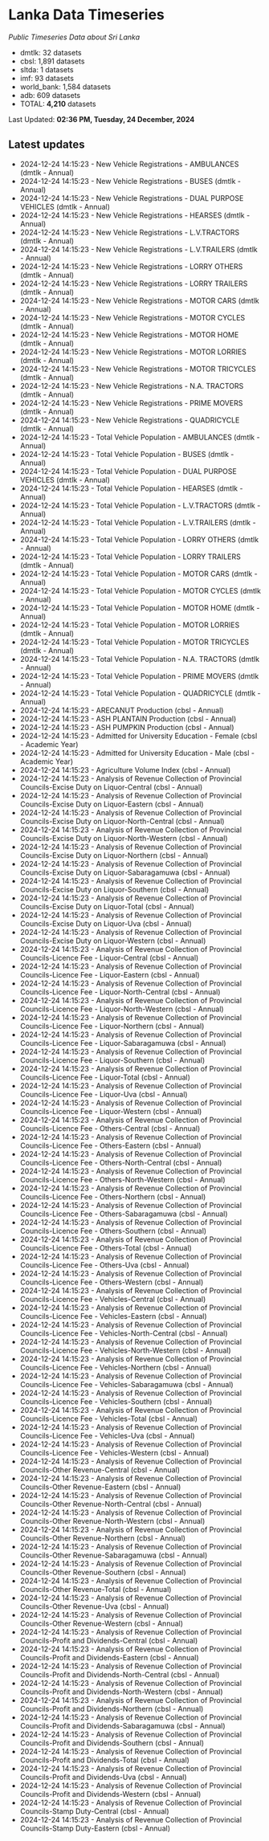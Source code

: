 # Lanka Data Timeseries
*Public Timeseries Data about Sri Lanka*

* dmtlk: 32 datasets
* cbsl: 1,891 datasets
* sltda: 1 datasets
* imf: 93 datasets
* world_bank: 1,584 datasets
* adb: 609 datasets
* TOTAL: **4,210** datasets

Last Updated: **02:36 PM, Tuesday, 24 December, 2024**

## Latest updates

* 2024-12-24 14:15:23 - New Vehicle Registrations - AMBULANCES (dmtlk - Annual)
* 2024-12-24 14:15:23 - New Vehicle Registrations - BUSES (dmtlk - Annual)
* 2024-12-24 14:15:23 - New Vehicle Registrations - DUAL PURPOSE VEHICLES (dmtlk - Annual)
* 2024-12-24 14:15:23 - New Vehicle Registrations - HEARSES (dmtlk - Annual)
* 2024-12-24 14:15:23 - New Vehicle Registrations - L.V.TRACTORS (dmtlk - Annual)
* 2024-12-24 14:15:23 - New Vehicle Registrations - L.V.TRAILERS (dmtlk - Annual)
* 2024-12-24 14:15:23 - New Vehicle Registrations - LORRY OTHERS (dmtlk - Annual)
* 2024-12-24 14:15:23 - New Vehicle Registrations - LORRY TRAILERS (dmtlk - Annual)
* 2024-12-24 14:15:23 - New Vehicle Registrations - MOTOR CARS (dmtlk - Annual)
* 2024-12-24 14:15:23 - New Vehicle Registrations - MOTOR CYCLES (dmtlk - Annual)
* 2024-12-24 14:15:23 - New Vehicle Registrations - MOTOR HOME (dmtlk - Annual)
* 2024-12-24 14:15:23 - New Vehicle Registrations - MOTOR LORRIES (dmtlk - Annual)
* 2024-12-24 14:15:23 - New Vehicle Registrations - MOTOR TRICYCLES (dmtlk - Annual)
* 2024-12-24 14:15:23 - New Vehicle Registrations - N.A. TRACTORS (dmtlk - Annual)
* 2024-12-24 14:15:23 - New Vehicle Registrations - PRIME MOVERS (dmtlk - Annual)
* 2024-12-24 14:15:23 - New Vehicle Registrations - QUADRICYCLE (dmtlk - Annual)
* 2024-12-24 14:15:23 - Total Vehicle Population - AMBULANCES (dmtlk - Annual)
* 2024-12-24 14:15:23 - Total Vehicle Population - BUSES (dmtlk - Annual)
* 2024-12-24 14:15:23 - Total Vehicle Population - DUAL PURPOSE VEHICLES (dmtlk - Annual)
* 2024-12-24 14:15:23 - Total Vehicle Population - HEARSES (dmtlk - Annual)
* 2024-12-24 14:15:23 - Total Vehicle Population - L.V.TRACTORS (dmtlk - Annual)
* 2024-12-24 14:15:23 - Total Vehicle Population - L.V.TRAILERS (dmtlk - Annual)
* 2024-12-24 14:15:23 - Total Vehicle Population - LORRY OTHERS (dmtlk - Annual)
* 2024-12-24 14:15:23 - Total Vehicle Population - LORRY TRAILERS (dmtlk - Annual)
* 2024-12-24 14:15:23 - Total Vehicle Population - MOTOR CARS (dmtlk - Annual)
* 2024-12-24 14:15:23 - Total Vehicle Population - MOTOR CYCLES (dmtlk - Annual)
* 2024-12-24 14:15:23 - Total Vehicle Population - MOTOR HOME (dmtlk - Annual)
* 2024-12-24 14:15:23 - Total Vehicle Population - MOTOR LORRIES (dmtlk - Annual)
* 2024-12-24 14:15:23 - Total Vehicle Population - MOTOR TRICYCLES (dmtlk - Annual)
* 2024-12-24 14:15:23 - Total Vehicle Population - N.A. TRACTORS (dmtlk - Annual)
* 2024-12-24 14:15:23 - Total Vehicle Population - PRIME MOVERS (dmtlk - Annual)
* 2024-12-24 14:15:23 - Total Vehicle Population - QUADRICYCLE (dmtlk - Annual)
* 2024-12-24 14:15:23 - ARECANUT Production (cbsl - Annual)
* 2024-12-24 14:15:23 - ASH PLANTAIN Production (cbsl - Annual)
* 2024-12-24 14:15:23 - ASH PUMPKIN Production (cbsl - Annual)
* 2024-12-24 14:15:23 - Admitted for University Education - Female (cbsl - Academic Year)
* 2024-12-24 14:15:23 - Admitted for University Education - Male (cbsl - Academic Year)
* 2024-12-24 14:15:23 - Agriculture Volume Index (cbsl - Annual)
* 2024-12-24 14:15:23 - Analysis of Revenue Collection of Provincial Councils-Excise Duty on Liquor-Central (cbsl - Annual)
* 2024-12-24 14:15:23 - Analysis of Revenue Collection of Provincial Councils-Excise Duty on Liquor-Eastern (cbsl - Annual)
* 2024-12-24 14:15:23 - Analysis of Revenue Collection of Provincial Councils-Excise Duty on Liquor-North-Central (cbsl - Annual)
* 2024-12-24 14:15:23 - Analysis of Revenue Collection of Provincial Councils-Excise Duty on Liquor-North-Western (cbsl - Annual)
* 2024-12-24 14:15:23 - Analysis of Revenue Collection of Provincial Councils-Excise Duty on Liquor-Northern (cbsl - Annual)
* 2024-12-24 14:15:23 - Analysis of Revenue Collection of Provincial Councils-Excise Duty on Liquor-Sabaragamuwa (cbsl - Annual)
* 2024-12-24 14:15:23 - Analysis of Revenue Collection of Provincial Councils-Excise Duty on Liquor-Southern (cbsl - Annual)
* 2024-12-24 14:15:23 - Analysis of Revenue Collection of Provincial Councils-Excise Duty on Liquor-Total (cbsl - Annual)
* 2024-12-24 14:15:23 - Analysis of Revenue Collection of Provincial Councils-Excise Duty on Liquor-Uva (cbsl - Annual)
* 2024-12-24 14:15:23 - Analysis of Revenue Collection of Provincial Councils-Excise Duty on Liquor-Western (cbsl - Annual)
* 2024-12-24 14:15:23 - Analysis of Revenue Collection of Provincial Councils-Licence Fee - Liquor-Central (cbsl - Annual)
* 2024-12-24 14:15:23 - Analysis of Revenue Collection of Provincial Councils-Licence Fee - Liquor-Eastern (cbsl - Annual)
* 2024-12-24 14:15:23 - Analysis of Revenue Collection of Provincial Councils-Licence Fee - Liquor-North-Central (cbsl - Annual)
* 2024-12-24 14:15:23 - Analysis of Revenue Collection of Provincial Councils-Licence Fee - Liquor-North-Western (cbsl - Annual)
* 2024-12-24 14:15:23 - Analysis of Revenue Collection of Provincial Councils-Licence Fee - Liquor-Northern (cbsl - Annual)
* 2024-12-24 14:15:23 - Analysis of Revenue Collection of Provincial Councils-Licence Fee - Liquor-Sabaragamuwa (cbsl - Annual)
* 2024-12-24 14:15:23 - Analysis of Revenue Collection of Provincial Councils-Licence Fee - Liquor-Southern (cbsl - Annual)
* 2024-12-24 14:15:23 - Analysis of Revenue Collection of Provincial Councils-Licence Fee - Liquor-Total (cbsl - Annual)
* 2024-12-24 14:15:23 - Analysis of Revenue Collection of Provincial Councils-Licence Fee - Liquor-Uva (cbsl - Annual)
* 2024-12-24 14:15:23 - Analysis of Revenue Collection of Provincial Councils-Licence Fee - Liquor-Western (cbsl - Annual)
* 2024-12-24 14:15:23 - Analysis of Revenue Collection of Provincial Councils-Licence Fee - Others-Central (cbsl - Annual)
* 2024-12-24 14:15:23 - Analysis of Revenue Collection of Provincial Councils-Licence Fee - Others-Eastern (cbsl - Annual)
* 2024-12-24 14:15:23 - Analysis of Revenue Collection of Provincial Councils-Licence Fee - Others-North-Central (cbsl - Annual)
* 2024-12-24 14:15:23 - Analysis of Revenue Collection of Provincial Councils-Licence Fee - Others-North-Western (cbsl - Annual)
* 2024-12-24 14:15:23 - Analysis of Revenue Collection of Provincial Councils-Licence Fee - Others-Northern (cbsl - Annual)
* 2024-12-24 14:15:23 - Analysis of Revenue Collection of Provincial Councils-Licence Fee - Others-Sabaragamuwa (cbsl - Annual)
* 2024-12-24 14:15:23 - Analysis of Revenue Collection of Provincial Councils-Licence Fee - Others-Southern (cbsl - Annual)
* 2024-12-24 14:15:23 - Analysis of Revenue Collection of Provincial Councils-Licence Fee - Others-Total (cbsl - Annual)
* 2024-12-24 14:15:23 - Analysis of Revenue Collection of Provincial Councils-Licence Fee - Others-Uva (cbsl - Annual)
* 2024-12-24 14:15:23 - Analysis of Revenue Collection of Provincial Councils-Licence Fee - Others-Western (cbsl - Annual)
* 2024-12-24 14:15:23 - Analysis of Revenue Collection of Provincial Councils-Licence Fee - Vehicles-Central (cbsl - Annual)
* 2024-12-24 14:15:23 - Analysis of Revenue Collection of Provincial Councils-Licence Fee - Vehicles-Eastern (cbsl - Annual)
* 2024-12-24 14:15:23 - Analysis of Revenue Collection of Provincial Councils-Licence Fee - Vehicles-North-Central (cbsl - Annual)
* 2024-12-24 14:15:23 - Analysis of Revenue Collection of Provincial Councils-Licence Fee - Vehicles-North-Western (cbsl - Annual)
* 2024-12-24 14:15:23 - Analysis of Revenue Collection of Provincial Councils-Licence Fee - Vehicles-Northern (cbsl - Annual)
* 2024-12-24 14:15:23 - Analysis of Revenue Collection of Provincial Councils-Licence Fee - Vehicles-Sabaragamuwa (cbsl - Annual)
* 2024-12-24 14:15:23 - Analysis of Revenue Collection of Provincial Councils-Licence Fee - Vehicles-Southern (cbsl - Annual)
* 2024-12-24 14:15:23 - Analysis of Revenue Collection of Provincial Councils-Licence Fee - Vehicles-Total (cbsl - Annual)
* 2024-12-24 14:15:23 - Analysis of Revenue Collection of Provincial Councils-Licence Fee - Vehicles-Uva (cbsl - Annual)
* 2024-12-24 14:15:23 - Analysis of Revenue Collection of Provincial Councils-Licence Fee - Vehicles-Western (cbsl - Annual)
* 2024-12-24 14:15:23 - Analysis of Revenue Collection of Provincial Councils-Other Revenue-Central (cbsl - Annual)
* 2024-12-24 14:15:23 - Analysis of Revenue Collection of Provincial Councils-Other Revenue-Eastern (cbsl - Annual)
* 2024-12-24 14:15:23 - Analysis of Revenue Collection of Provincial Councils-Other Revenue-North-Central (cbsl - Annual)
* 2024-12-24 14:15:23 - Analysis of Revenue Collection of Provincial Councils-Other Revenue-North-Western (cbsl - Annual)
* 2024-12-24 14:15:23 - Analysis of Revenue Collection of Provincial Councils-Other Revenue-Northern (cbsl - Annual)
* 2024-12-24 14:15:23 - Analysis of Revenue Collection of Provincial Councils-Other Revenue-Sabaragamuwa (cbsl - Annual)
* 2024-12-24 14:15:23 - Analysis of Revenue Collection of Provincial Councils-Other Revenue-Southern (cbsl - Annual)
* 2024-12-24 14:15:23 - Analysis of Revenue Collection of Provincial Councils-Other Revenue-Total (cbsl - Annual)
* 2024-12-24 14:15:23 - Analysis of Revenue Collection of Provincial Councils-Other Revenue-Uva (cbsl - Annual)
* 2024-12-24 14:15:23 - Analysis of Revenue Collection of Provincial Councils-Other Revenue-Western (cbsl - Annual)
* 2024-12-24 14:15:23 - Analysis of Revenue Collection of Provincial Councils-Profit and Dividends-Central (cbsl - Annual)
* 2024-12-24 14:15:23 - Analysis of Revenue Collection of Provincial Councils-Profit and Dividends-Eastern (cbsl - Annual)
* 2024-12-24 14:15:23 - Analysis of Revenue Collection of Provincial Councils-Profit and Dividends-North-Central (cbsl - Annual)
* 2024-12-24 14:15:23 - Analysis of Revenue Collection of Provincial Councils-Profit and Dividends-North-Western (cbsl - Annual)
* 2024-12-24 14:15:23 - Analysis of Revenue Collection of Provincial Councils-Profit and Dividends-Northern (cbsl - Annual)
* 2024-12-24 14:15:23 - Analysis of Revenue Collection of Provincial Councils-Profit and Dividends-Sabaragamuwa (cbsl - Annual)
* 2024-12-24 14:15:23 - Analysis of Revenue Collection of Provincial Councils-Profit and Dividends-Southern (cbsl - Annual)
* 2024-12-24 14:15:23 - Analysis of Revenue Collection of Provincial Councils-Profit and Dividends-Total (cbsl - Annual)
* 2024-12-24 14:15:23 - Analysis of Revenue Collection of Provincial Councils-Profit and Dividends-Uva (cbsl - Annual)
* 2024-12-24 14:15:23 - Analysis of Revenue Collection of Provincial Councils-Profit and Dividends-Western (cbsl - Annual)
* 2024-12-24 14:15:23 - Analysis of Revenue Collection of Provincial Councils-Stamp Duty-Central (cbsl - Annual)
* 2024-12-24 14:15:23 - Analysis of Revenue Collection of Provincial Councils-Stamp Duty-Eastern (cbsl - Annual)